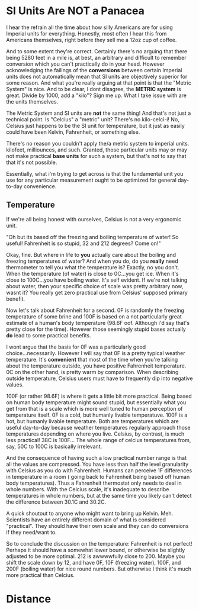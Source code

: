 # SI Units Are NOT a Panacea

I hear the refrain all the time about how silly Americans are for using Imperial
units for everything. Honestly, most often I hear this from Americans themselves,
right before they sell me a 12oz cup of coffee.

And to some extent they're correct. Certainly there's no arguing that there being
5280 feet in a mile is, at best, an arbitrary and difficult to remember conversion
which you can't practically do in your head. However acknowledging the failings of
the **conversions** between certain Imperial units does not automatically
mean that SI units are objectively superior for some reason. And what you're
really arguing at that point is that the "Metric System" is nice. And to be clear,
I dont disagree, the **METRIC system** is great. Divide by 1000, add a "kilo"?
Sign me up. What I take issue with are the units themselves.

The Metric System and SI units are **not** the same thing! And that's not just
a technical point. Is "Celcius" a "metric" unit? There's no kilo-celci-i! No,
Celsius just happens to be the SI unit for temperature, but it just as easily
could have been Kelvin, Fahrenheit, or something else.

There's no reason you couldn't apply the/a metric system to imperial units. kilofeet,
milliounces, and such. Granted, those particular units may or may not make practical
**base units** for such a system, but that's not to say that that it's not possible.

Essentially, what i'm trying to get across is that the fundamental unit you use
for any particular measurement ought to be optimized for general day-to-day convenience.

## Temperature

If we're all being honest with ourselves, Celsius is not a very ergonomic unit.

"Oh but its based off the freezing and boiling temperature of water! So useful!
Fahrenheit is so stupid, 32 and 212 degrees? Come on!"

Okay, fine. But where in life to **you** actually care about the boiling and
freezing temperatures of water? And when you do, do you **really** need thermometer
to tell you what the temperature is? Exactly, no you don't. When the temperature
(of water) is close to 0C...you get ice. When it's close to 100C...you have boiling
water. It's self evident. If we're not talking about water, then your specific
choice of scale was pretty arbitrary now, wasnt it? You really get zero practical
use from Celsius' supposed primary benefit.

Now let's talk about Fahrenheit for a second. 0F is randomly the freezing temperature
of some brine and 100F is based on a not particularly great estimate of a human's
body temperature (98.6F oof. Although i'd say that's pretty close for the time).
However those seemingly stupid bases actually **do** lead to some practical benefits.

I wont argue that the basis for 0F was a particularly good choice...necessarily.
However I will say that 0F is a pretty typical weather temperature. It's **convenient**
that most of the time when you're talking about the temperature outside, you have
positive Fahrenheit temperature. 0C on the other hand, is pretty warm by comparison.
When describing outside temperature, Celsius users must have to frequently dip
into negative values.

100F (or rather 98.6F) is where it gets a little bit more practical. Being based
on human body temperature might sound stupid, but essentially what you get from that
is a scale which is more well tuned to human perception of temperature itself.
0F is a cold, but humanly livable temperatuve. 100F is a hot, but humanly livable
temperature. Both are temperatures which are useful day-to-day because weather
temperatures regularly approach those temperatures depending on where you live.
Celsius, by contrast, is much less practical! 38C is 100F... The whole range
of celcius temperatures from, say, 50C to 100C is basically irrelevant.

And the consequence of having such a low practical number range is that all the values
are compressed. You have less than half the level granularity with Celsius as
you do with Fahrenheit. Humans can perceive 1F differences in temperature in a room (
going back to Fahrenheit being based off human body temperatures). Thus a Fahrenheit
thermostat only needs to deal in whole numbers. With the Celcius scale, it's
inadequate to describe temperatures in whole numbers, but at the same time you
likely can't detect the difference between 30.1C and 30.2C.

A quick shoutout to anyone who might want to bring up Kelvin. Meh. Scientists
have an entirely different domain of what is considered "practical". They should
have their own scale and they can do conversions if they need/want to.

So to conclude the discussion on the temperature: Fahrenheit is not perfect! Perhaps
it should have a somewhat lower bound, or otherwise be slightly adjusted to be
more optimal. 212 is awwwwfully close to 200. Maybe you shift the scale down by 12,
and have 0F, 10F (freezing water), 100F, and 200F (boiling water) for nice round
numbers. But otherwise I think it's much more practical than Celcius.

# Distance
